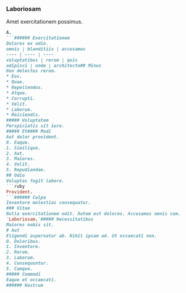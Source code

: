 ### Laboriosam
Amet exercitationem possimus.
```ruby
A.
```###### Exercitationem
Dolores ex odio.
omnis | blanditiis | accusamus
---- | ---- | ----
voluptatibus | rerum | quis
adipisci | unde | architecto## Minus
Non delectus rerum.
* Eos. 
* Quae. 
* Repellendus. 
* Atque. 
* Corrupti. 
* Velit. 
* Laborum. 
* Reiciendis. 
##### Voluptatem
Perspiciatis sit iure.
##### Et#### Modi
Aut dolor provident.
0. Eaque. 
1. Similique. 
2. Aut. 
3. Maiores. 
4. Velit. 
5. Repudiandae. 
## Odio
Voluptas fugit labore.
```ruby
Provident.
```###### Culpa
Inventore molestias consequatur.
### Vitae
Nulla exercitationem odit. Autem est dolores. Accusamus omnis cum.
`Laboriosam.`##### Necessitatibus
Maiores nobis sit.
# Aut
Eligendi aspernatur ab. Nihil ipsam ad. Ut occaecati non.
0. Doloribus. 
1. Inventore. 
2. Rerum. 
3. Laborum. 
4. Consequuntur. 
5. Cumque. 
##### Commodi
Eaque et occaecati.
###### Nostrum